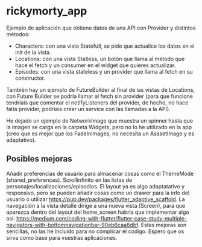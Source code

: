 # rickymorty_app

Ejemplo de aplicación que obtiene datos de una API con Provider y distintos métodos:
- Characters: con una vista Statefull, se pide que actualice los datos en el init de la vista.
- Locations: con una vista Statless, un botón que llama al método que hace el fetch y un consumer en el widget que quieres actualizar.
- Episodes: con una vista stateless y un provider que llama al fetch en su constructor.

También hay un ejemplo de FutureBuilder al final de las vistas de Locations, con Future Builder se podría llamar al fetch sin provider (para que funcione tendríais que comentar el notifyListeners del provider, de hecho, no hace falta provider, podríais crear un service con las llamadas a la API).

He dejado un ejemplo de NetworkImage que muestra un spinner hasta que la imagen se carga en la carpeta Widgets, pero no lo he utilizado en la app (creo que es mejor que los FadeInImages, no necesita un AsssetImage y es adaptativo).

## Posibles mejoras
Añadir preferencias de usuario para almacenar cosas como el ThemeMode (shared_preferences).
Scrollinfinito en las listas de personajes/localizaciones/episodios.
El layout ya es algo adaptatativo y responsivo, pero se pueden añadir cosas como un drawer para la info del usuario o utilizar https://pub.dev/packages/flutter_adaptive_scaffold.
La navegación a la vista detalle dirige a una nueva vista (Screen), para que aparezca dentro del layout del home_screen habría que implementar algo así: https://medium.com/coding-with-flutter/flutter-case-study-multiple-navigators-with-bottomnavigationbar-90eb6caa6dbf.
Estas mejoras son sencillas, no las he incluido para no complicar el código. Espero que os sirva como base para vuestras aplicaciones.
